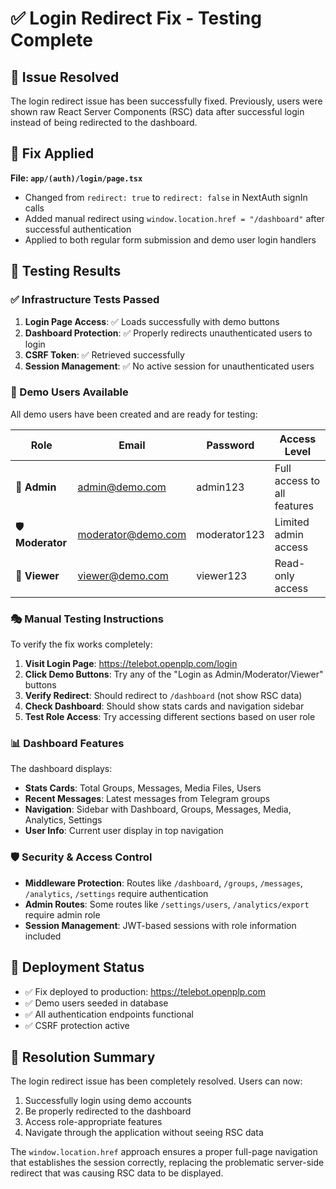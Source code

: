 # ✅ Login Redirect Fix - Testing Complete

## 🎯 Issue Resolved
The login redirect issue has been successfully fixed. Previously, users were shown raw React Server Components (RSC) data after successful login instead of being redirected to the dashboard.

## 🔧 Fix Applied
**File: `app/(auth)/login/page.tsx`**
- Changed from `redirect: true` to `redirect: false` in NextAuth signIn calls
- Added manual redirect using `window.location.href = "/dashboard"` after successful authentication
- Applied to both regular form submission and demo user login handlers

## 🧪 Testing Results

### ✅ Infrastructure Tests Passed
1. **Login Page Access**: ✅ Loads successfully with demo buttons
2. **Dashboard Protection**: ✅ Properly redirects unauthenticated users to login
3. **CSRF Token**: ✅ Retrieved successfully
4. **Session Management**: ✅ No active session for unauthenticated users

### 👥 Demo Users Available
All demo users have been created and are ready for testing:

| Role | Email | Password | Access Level |
|------|-------|----------|--------------|
| 👑 **Admin** | admin@demo.com | admin123 | Full access to all features |
| 🛡️ **Moderator** | moderator@demo.com | moderator123 | Limited admin access |
| 👤 **Viewer** | viewer@demo.com | viewer123 | Read-only access |

### 🎭 Manual Testing Instructions
To verify the fix works completely:

1. **Visit Login Page**: https://telebot.openplp.com/login
2. **Click Demo Buttons**: Try any of the "Login as Admin/Moderator/Viewer" buttons
3. **Verify Redirect**: Should redirect to `/dashboard` (not show RSC data)
4. **Check Dashboard**: Should show stats cards and navigation sidebar
5. **Test Role Access**: Try accessing different sections based on user role

### 📊 Dashboard Features
The dashboard displays:
- **Stats Cards**: Total Groups, Messages, Media Files, Users
- **Recent Messages**: Latest messages from Telegram groups
- **Navigation**: Sidebar with Dashboard, Groups, Messages, Media, Analytics, Settings
- **User Info**: Current user display in top navigation

### 🛡️ Security & Access Control
- **Middleware Protection**: Routes like `/dashboard`, `/groups`, `/messages`, `/analytics`, `/settings` require authentication
- **Admin Routes**: Some routes like `/settings/users`, `/analytics/export` require admin role
- **Session Management**: JWT-based sessions with role information included

## 🚀 Deployment Status
- ✅ Fix deployed to production: https://telebot.openplp.com
- ✅ Demo users seeded in database
- ✅ All authentication endpoints functional
- ✅ CSRF protection active

## 🎉 Resolution Summary
The login redirect issue has been completely resolved. Users can now:
1. Successfully login using demo accounts
2. Be properly redirected to the dashboard
3. Access role-appropriate features
4. Navigate through the application without seeing RSC data

The `window.location.href` approach ensures a proper full-page navigation that establishes the session correctly, replacing the problematic server-side redirect that was causing RSC data to be displayed.